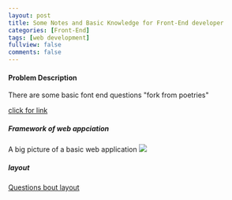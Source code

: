 ```yaml
---
layout: post
title: Some Notes and Basic Knowledge for Front-End developer
categories: [Front-End]
tags: [web development]
fullview: false
comments: false
---
```


#### Problem Description
There are some basic font end questions "fork from poetries"

[click for link ](http://blog.poetries.top/FE-Interview-Questions/)
##### Framework of web appciation
A big picture of a basic web application
![](https://shengtingcao.top/assets/media/framwork.jpg)

##### layout
[Questions bout layout](https://github.com/poetries/FE-Interview-Questions/blob/master/%E9%A1%B5%E9%9D%A2%E5%B8%83%E5%B1%80.md)
